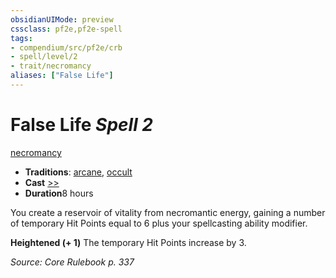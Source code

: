 ```yaml
---
obsidianUIMode: preview
cssclass: pf2e,pf2e-spell
tags:
- compendium/src/pf2e/crb
- spell/level/2
- trait/necromancy
aliases: ["False Life"]
---
```

# False Life *Spell 2*   
[necromancy](../../rules/traits/necromancy.md)  

- **Traditions**: [arcane](../../rules/traits/arcane.md), [occult](../../rules/traits/occult.md)
- **Cast** [>>](../../rules/core-rulebook/chapter-9-playing-the-game.md#Actions "Two-Action") 
- **Duration**8 hours

You create a reservoir of vitality from necromantic energy, gaining a number of temporary Hit Points equal to 6 plus your spellcasting ability modifier.

**Heightened (+ 1)** The temporary Hit Points increase by 3.

*Source: Core Rulebook p. 337*